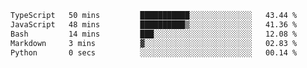 <!--START_SECTION:waka-->

```txt
TypeScript   50 mins         ███████████░░░░░░░░░░░░░░   43.44 %
JavaScript   48 mins         ██████████▒░░░░░░░░░░░░░░   41.36 %
Bash         14 mins         ███░░░░░░░░░░░░░░░░░░░░░░   12.08 %
Markdown     3 mins          ▓░░░░░░░░░░░░░░░░░░░░░░░░   02.83 %
Python       0 secs          ░░░░░░░░░░░░░░░░░░░░░░░░░   00.14 %
```

<!--END_SECTION:waka--> 
 
